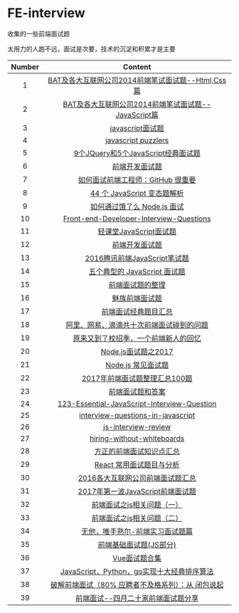 # FE-interview
收集的一些前端面试题

太用力的人跑不远，面试是次要，技术的沉淀和积累才是主要

| Number |                 Content                  |
| :----: | :--------------------------------------: |
|   1    | [BAT及各大互联网公司2014前端笔试面试题--Html,Css篇](http://www.cnblogs.com/coco1s/p/4034937.html) |
|   2    | [BAT及各大互联网公司2014前端笔试面试题--JavaScript篇](http://www.cnblogs.com/coco1s/p/4029708.html) |
|   3    | [javascript面试题](http://www.voidcn.com/blog/u014787301/article/p-6166599.html) |
|   4    | [javascript puzzlers](http://javascript-puzzlers.herokuapp.com/) |
|   5    | [9个JQuery和5个JavaScript经典面试题](http://www.voidcn.com/blog/u010227447/article/p-3561418.html) |
|   6    | [前端开发面试题](https://github.com/markyun/My-blog/tree/master/Front-end-Developer-Questions/Questions-and-Answers) |
|   7    | [如何面试前端工程师：GitHub 很重要](https://segmentfault.com/a/1190000000375138) |
|   8    | [44 个 JavaScript 变态题解析](http://www.codeceo.com/article/44-javascript-crazy-question.html) |
|   9    | [如何通过饿了么 Node.js 面试](https://elemefe.github.io/node-interview/#/sections/zh-cn/?id=%e5%a6%82%e4%bd%95%e9%80%9a%e8%bf%87%e9%a5%bf%e4%ba%86%e4%b9%88-nodejs-%e9%9d%a2%e8%af%95) |
|   10   | [Front-end-Developer-Interview-Questions](https://github.com/h5bp/Front-end-Developer-Interview-Questions) |
|   11   | [轻课堂JavaScript面试题](http://www.qingkt.com/a/interview/js/) |
|   12   | [前端开发面试题](https://microzz.com/2017/02/10/interview/) |
|   13   | [2016腾讯前端JavaScript笔试题](https://segmentfault.com/a/1190000004641602) |
|   14   | [五个典型的 JavaScript 面试题](https://mp.weixin.qq.com/s/X3nprS7nKTWthMuYwnHGZw) |
|   15   | [前端面试题的整理](http://gcdn.gcpowertools.com.cn/showtopic-36821-1-3.html?utm_source=segmentfault&utm_medium=referral&utm_campaign=20170411) |
|   16   | [魅族前端面试题](https://segmentfault.com/a/1190000003118598) |
|   17   | [前端面试经典题目汇总](https://segmentfault.com/a/1190000007488471) |
|   18   | [阿里、网易、滴滴共十次前端面试碰到的问题](https://juejin.im/post/59316e682f301e0058378558) |
|   19   | [原来又到了校招季，一个前端新人的回忆](https://juejin.im/post/593a3686ac502e006b227745) |
|   20   | [Node.js面试题之2017](https://segmentfault.com/a/1190000009009792) |
|   21   | [Node.js 常见面试题](http://www.liuzhixiang.com/2015/07/01/Node.js-Interview-Questions-and-Answers/) |
|   22   | [2017年前端面试题整理汇总100题](http://blog.csdn.net/kebi007/article/details/54882425) |
|   23   | [前端面试题和答案](https://github.com/qiu-deqing/FE-interview) |
|   24   | [123-Essential-JavaScript-Interview-Question](https://github.com/nishant8BITS/123-Essential-JavaScript-Interview-Question) |
|   25   | [interview-questions-in-javascript](https://github.com/kennymkchan/interview-questions-in-javascript) |
|   26   | [js-interview-review](https://github.com/adam-s/js-interview-review) |
|   27   | [hiring-without-whiteboards](https://github.com/poteto/hiring-without-whiteboards) |
|   28   | [方正的前端面试知识点汇总](https://zhuanlan.zhihu.com/p/29012060) |
|   29   | [React 常用面试题目与分析](https://zhuanlan.zhihu.com/p/24856035) |
|   30   | [2016各大互联网公司前端面试题汇总](http://www.jackpu.com/2016ge-da-hu-lian-wang-gong-si-qian-duan-mian-shi-ti-hui-zong/) |
|   31   | [2017年第一波JavaScript前端面试题](https://zhuanlan.zhihu.com/p/25424194) |
|   32   | [前端面试之js相关问题（一）](https://zhuanlan.zhihu.com/p/22109292) |
|   33   | [前端面试之js相关问题（二）](https://zhuanlan.zhihu.com/p/22177711) |
|   34   | [无他，唯手熟尔-前端实习面试题篇](https://zhuanlan.zhihu.com/p/25860314) |
|   35   | [前端基础面试题(JS部分)](https://zhuanlan.zhihu.com/p/28428367) |
|   36   | [Vue面试题合集](http://www.jianshu.com/p/e54a9a34a773) |
|   37   | [JavaScript，Python，go实现十大经典排序算法](https://github.com/hustcc/JS-Sorting-Algorithm) |
|   38   | [破解前端面试（80% 应聘者不及格系列）：从 闭包说起](https://zhuanlan.zhihu.com/p/25855075) |
|   39   | [前端面试--四月二十家前端面试题分享](http://www.jianshu.com/p/c41cc287d7d4) |
